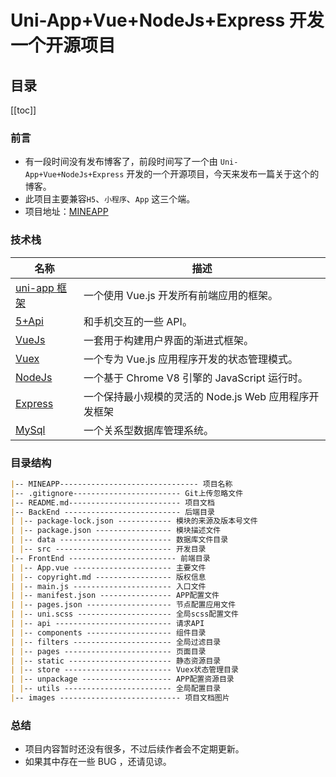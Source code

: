 # Uni-App+Vue+NodeJs+Express 开发一个开源项目

## 目录

[[toc]]

### 前言

- 有一段时间没有发布博客了，前段时间写了一个由 `Uni-App+Vue+NodeJs+Express` 开发的一个开源项目，今天来发布一篇关于这个的博客。
- 此项目主要兼容`H5`、`小程序`、`App` 这三个端。
- 项目地址：[MINEAPP](https://github.com/biaov/MINEAPP)

### 技术栈

| 名称                                                            | 描述                                                  |
| --------------------------------------------------------------- | ----------------------------------------------------- |
| [uni-app 框架](https://uniapp.dcloud.io/README)                 | 一个使用 Vue.js 开发所有前端应用的框架。              |
| [5+Api](http://www.html5plus.org/doc/zh_cn/accelerometer.html#) | 和手机交互的一些 API。                                |
| [VueJs](https://cn.vuejs.org/)                                  | 一套用于构建用户界面的渐进式框架。                    |
| [Vuex](https://vuex.vuejs.org/zh/)                              | 一个专为 Vue.js 应用程序开发的状态管理模式。          |
| [NodeJs](http://nodejs.cn/api/)                                 | 一个基于 Chrome V8 引擎的 JavaScript 运行时。         |
| [Express](http://expressjs.com/)                                | 一个保持最小规模的灵活的 Node.js Web 应用程序开发框架 |
| [MySql](https://www.mysql.com/)                                 | 一个关系型数据库管理系统。                            |

### 目录结构

```md
|-- MINEAPP------------------------------- 项目名称
|-- .gitignore------------------------ Git上传忽略文件
|-- README.md------------------------- 项目文档
|-- BackEnd -------------------------- 后端目录
| |-- package-lock.json ------------ 模块的来源及版本号文件
| |-- package.json ----------------- 模块描述文件
| |-- data ------------------------- 数据库文件目录
| |-- src -------------------------- 开发目录
|-- FrontEnd ------------------------ 前端目录
| |-- App.vue ---------------------- 主要文件
| |-- copyright.md ----------------- 版权信息
| |-- main.js ---------------------- 入口文件
| |-- manifest.json ---------------- APP配置文件
| |-- pages.json ------------------- 节点配置应用文件
| |-- uni.scss --------------------- 全局scss配置文件
| |-- api -------------------------- 请求API
| |-- components ------------------- 组件目录
| |-- filters ---------------------- 全局过滤目录
| |-- pages ------------------------ 页面目录
| |-- static ----------------------- 静态资源目录
| |-- store ------------------------ Vuex状态管理目录
| |-- unpackage -------------------- APP配置资源目录
| |-- utils ------------------------ 全局配置目录
|-- images --------------------------- 项目文档图片
```

### 总结

- 项目内容暂时还没有很多，不过后续作者会不定期更新。
- 如果其中存在一些 BUG ，还请见谅。
